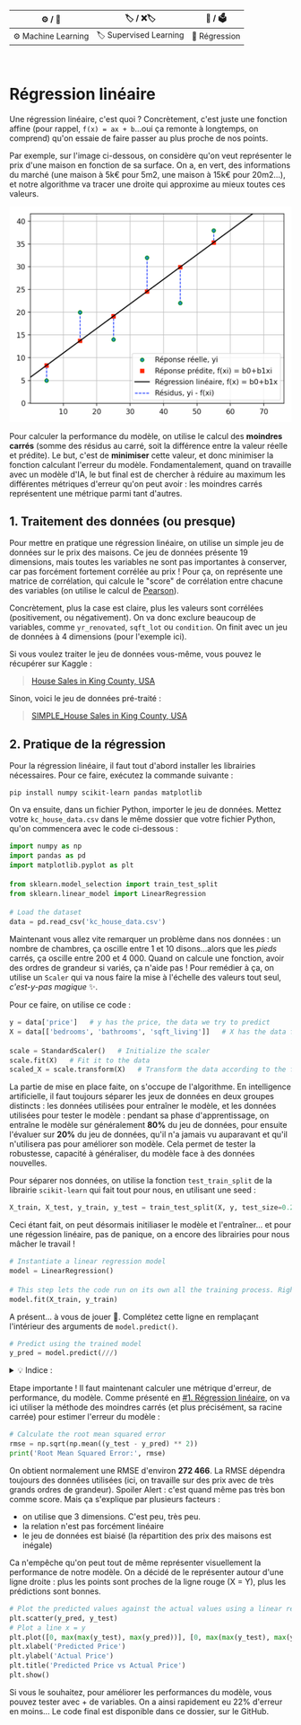 
| ⚙️ / 🧠      | 🏷️ / ❌🏷️       | 🔢 / 🗳️       |
| -------------- | --------------- | --------------- |
| ⚙️ Machine Learning    | 🏷️ Supervised Learning     | 🔢 Régression     |


<br>

# Régression linéaire

Une régression linéaire, c'est quoi ?
Concrètement, c'est juste une fonction affine (pour rappel, `f(x) = ax + b`...oui ça remonte à longtemps, on comprend) qu'on essaie de faire passer au plus proche de nos points.

Par exemple, sur l'image ci-dessous, on considère qu'on veut représenter le prix d'une maison en fonction de sa surface. On a, en vert, des informations du marché (une maison à 5k€ pour 5m2, une maison à 15k€ pour 20m2...), et notre algorithme va tracer une droite qui approxime au mieux toutes ces valeurs.

<img src=img/linear_reg.png>

Pour calculer la performance du modèle, on utilise le calcul des **moindres carrés** (somme des résidus au carré, soit la différence entre la valeur réelle et prédite). Le but, c'est de **minimiser** cette valeur, et donc minimiser la fonction calculant l'erreur du modèle.
Fondamentalement, quand on travaille avec un modèle d'IA, le but final est de chercher à réduire au maximum les différentes métriques d'erreur qu'on peut avoir : les moindres carrés représentent une métrique parmi tant d'autres.


## 1. Traitement des données (ou presque)

Pour mettre en pratique une régression linéaire, on utilise un simple jeu de données sur le prix des maisons. Ce jeu de données présente 19 dimensions, mais toutes les variables ne sont pas importantes à conserver, car pas forcément fortement corrélée au prix !
Pour ça, on représente une matrice de corrélation, qui calcule le "score" de corrélation entre chacune des variables (on utilise le calcul de [Pearson](https://en.wikipedia.org/wiki/Pearson_correlation_coefficient)).

Concrètement, plus la case est claire, plus les valeurs sont corrélées (positivement, ou négativement). On va donc exclure beaucoup de variables, comme `yr_renovated`, `sqft_lot` ou `condition`. On finit avec un jeu de données à 4 dimensions (pour l'exemple ici).

Si vous voulez traiter le jeu de données vous-même, vous pouvez le récupérer sur Kaggle :
> [House Sales in King County, USA](https://www.kaggle.com/datasets/harlfoxem/housesalesprediction/data)

Sinon, voici le jeu de données pré-traité :
> [SIMPLE_House Sales in King County, USA](kc_house_data.csv)

## 2. Pratique de la régression 

Pour la régression linéaire, il faut tout d'abord installer les librairies nécessaires. Pour ce faire, exécutez la commande suivante :

```
pip install numpy scikit-learn pandas matplotlib
```

On va ensuite, dans un fichier Python, importer le jeu de données. Mettez votre `kc_house_data.csv` dans le même dossier que votre fichier Python, qu'on commencera avec le code ci-dessous :

```py
import numpy as np
import pandas as pd
import matplotlib.pyplot as plt

from sklearn.model_selection import train_test_split
from sklearn.linear_model import LinearRegression

# Load the dataset
data = pd.read_csv('kc_house_data.csv')
```

Maintenant vous allez vite remarquer un problème dans nos données : un nombre de chambres, ça oscille entre 1 et 10 disons...alors que les *pieds* carrés, ça oscille entre 200 et 4 000. Quand on calcule une fonction, avoir des ordres de grandeur si variés, ça n'aide pas !
Pour remédier à ça, on utilise un `Scaler` qui va nous faire la mise à l'échelle des valeurs tout seul, *c'est-y-pas magique* ✨.

Pour ce faire, on utilise ce code :
```py
y = data['price']   # y has the price, the data we try to predict
X = data[['bedrooms', 'bathrooms', 'sqft_living']]   # X has the data from which we try to predict the y data (price in this case)

scale = StandardScaler()   # Initialize the scaler
scale.fit(X)   # Fit it to the data
scaled_X = scale.transform(X)   # Transform the data according to the fitted scaler
```


La partie de mise en place faite, on s'occupe de l'algorithme.
En intelligence artificielle, il faut toujours séparer les jeux de données en deux groupes distincts : les données utilisées pour entraîner le modèle, et les données utilisées pour tester le modèle : pendant sa phase d'apprentissage, on entraîne le modèle sur généralement **80%** du jeu de données, pour ensuite l'évaluer sur **20%** du jeu de données, qu'il n'a jamais vu auparavant et qu'il n'utilisera pas pour améliorer son modèle. Cela permet de tester la robustesse, capacité à généraliser, du modèle face à des données nouvelles.

Pour séparer nos données, on utilise la fonction `test_train_split` de la librairie `scikit-learn` qui fait tout pour nous, en utilisant une seed :
```py
X_train, X_test, y_train, y_test = train_test_split(X, y, test_size=0.2, random_state=42)   # test_size = proportion of dataset used for testing ; random_state = seed
```

Ceci étant fait, on peut désormais initiliaser le modèle et l'entraîner... et pour une régession linéaire, pas de panique, on a encore des librairies pour nous mâcher le travail !
```py
# Instantiate a linear regression model
model = LinearRegression()

# This step lets the code run on its own all the training process. Right after, 'model' can be called anywhere as a pre-trained model
model.fit(X_train, y_train)
```

A présent... à vous de jouer 🫵. Complétez cette ligne en remplaçant l'intérieur des arguments de `model.predict()`.
```py
# Predict using the trained model
y_pred = model.predict(///)
```

<details><summary>💡 Indice :</summary>
On cherche ici à stocker les prédictions du modèle calculées sur les données de <strong>test</strong>. Donc, on fait une prédiction sur <code>X_test</code> (et non pas <code>y_test</code>, car c'est la "réponse" à ce qu'on cherche : en donnant <code>X_test</code>, on approxime <code>y_test</code> et on rentre ces prédictions dans <code>y_pred</code>).

On a donc :
```py
y_pred = model.predict(X_test)
```
</details>

Etape importante ! Il faut maintenant calculer une métrique d'erreur, de performance, du modèle. Comme présenté en <a href='#1-régression-linéaire'>#1. Régression linéaire</a>, on va ici utiliser la méthode des moindres carrés (et plus précisément, sa racine carrée) pour estimer l'erreur du modèle :
```py
# Calculate the root mean squared error
rmse = np.sqrt(np.mean((y_test - y_pred) ** 2))
print('Root Mean Squared Error:', rmse)
```
On obtient normalement une RMSE d'environ **272 466**. La RMSE dépendra toujours des données utilisées (ici, on travaille sur des prix avec de très grands ordres de grandeur).
Spoiler Alert : c'est quand même pas très bon comme score. Mais ça s'explique par plusieurs facteurs :
- on utilise que 3 dimensions. C'est peu, très peu.
- la relation n'est pas forcément linéaire
- le jeu de données est biaisé (la répartition des prix des maisons est inégale)

Ca n'empêche qu'on peut tout de même représenter visuellement la performance de notre modèle. On a décidé de le représenter autour d'une ligne droite : plus les points sont proches de la ligne rouge (X = Y), plus les prédictions sont bonnes.
```py
# Plot the predicted values against the actual values using a linear regression model
plt.scatter(y_pred, y_test)
# Plot a line x = y
plt.plot([0, max(max(y_test), max(y_pred))], [0, max(max(y_test), max(y_pred))], color='red')
plt.xlabel('Predicted Price')
plt.ylabel('Actual Price')
plt.title('Predicted Price vs Actual Price')
plt.show()
```

Si vous le souhaitez, pour améliorer les performances du modèle, vous pouvez tester avec + de variables. On a ainsi rapidement eu 22% d'erreur en moins...
Le code final est disponible dans ce dossier, sur le GitHub.

